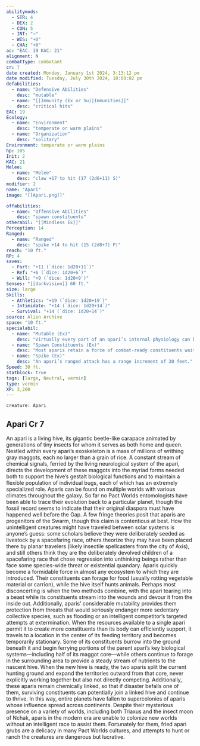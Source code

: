 ```yaml
---
abilitymods:
  - STR: 4
  - DEX: 2
  - CON: 5
  - INT: "—"
  - WIS: "+0"
  - CHA: "+0"
ac: "EAC: 19 KAC: 21"
alignment: N
combatType: combatant
cr: 7
date created: Monday, January 1st 2024, 3:13:12 pm
date modified: Tuesday, July 30th 2024, 10:08:02 pm
defabilities:
  - name: "Defensive Abilities"
    desc: "mutable"
  - name: "[[Immunity (Ex or Su)|Immunities]]"
    desc: "critical hits"
EAC: 19
Ecology:
  - name: "Environment"
    desc: "temperate or warm plains"
  - name: "Organization"
    desc: "solitary"
Environment: temperate or warm plains
hp: 105
Init: 2
KAC: 21
Melee:
  - name: "Melee"
    desc: "claw +17 to hit (17 (2d6+11) S)"
modifier: 2
name: "Apari"
image: "[[Apari.png]]"

offabilities:
  - name: "Offensive Abilities"
    desc: "spawn constituents"
otherabil: "[[Mindless Ex]]"
Perception: 14
Ranged:
  - name: "Ranged"
    desc: "spike +14 to hit (15 (2d8+7) P)"
reach: "10 ft."
RP: 4 
saves:
  - Fort: "+11 (`dice: 1d20+11`)"
  - Ref: "+6 (`dice: 1d20+6`)"
  - Will: "+9 (`dice: 1d20+9`)" 
Senses: "[[darkvision]] 60 ft."
size: large
Skills:
  - Athletics: "+19 (`dice: 1d20+19`)"
  - Intimidate: "+14 (`dice: 1d20+14`)"
  - Survival: "+14 (`dice: 1d20+14`)" 
source: Alien Archive 
space: "10 ft."
specialabil:
  - name: "Mutable (Ex)"
    desc: "Virtually every part of an apari’s internal physiology can be effectively repaired or replaced at a moment’s notice as constituents rush to fill the needed role. An apari is immune to critical hits, and when an apari would take ability damage or drain to a particular ability score, it can instead distribute that ability damage or drain as it wishes across all of its ability scores (though it must take at least 1 point in the targeted ability score)."
  - name: "Spawn Constituents (Ex)"
    desc: "Most aparis retain a force of combat-ready constituents waiting on call to defend the hive—or in dire circumstances, to sacrifice themselves to give the apari a better chance of escape. As a move action, an apari can spend 1 Resolve Point and lose 20 Hit Points to spawn a constituent in an empty adjacent square. An apari can use this ability only if it has 40 or more Hit Points."
  - name: "Spike (Ex)"
    desc: "An apari’s ranged attack has a range increment of 30 feet."
Speed: 30 ft. 
statblock: true
tags: [large, Neutral, vermin]
type: vermin
XP: 3,200 
---
```


```statblock
creature: Apari
```

## Apari Cr 7

An apari is a living hive, its gigantic beetle-like carapace animated by generations of tiny insects for whom it serves as both home and queen. Nestled within every apari’s exoskeleton is a mass of millions of writhing gray maggots, each no larger than a grain of rice. A constant stream of chemical signals, ferried by the living neurological system of the apari, directs the development of these maggots into the myriad forms needed both to support the hive’s gestalt biological functions and to maintain a flexible population of individual bugs, each of which has an extremely specialized role. Aparis can be found on multiple worlds with various climates throughout the galaxy. So far no Pact Worlds entomologists have been able to trace their evolution back to a particular planet, though the fossil record seems to indicate that their original diaspora must have happened well before the Gap. A few fringe theories posit that aparis are progenitors of the Swarm, though this claim is contentious at best. How the unintelligent creatures might have traveled between solar systems is anyone’s guess: some scholars believe they were deliberately seeded as livestock by a spacefaring race, others theorize they may have been placed there by planar travelers (likely insectile spellcasters from the city of Axis), and still others think they are the deliberately devolved children of a spacefaring race that chose regression into unthinking beings rather than face some species-wide threat or existential quandary.
Aparis quickly become a formidable force in almost any ecosystem to which they are introduced. Their constituents can forage for food (usually rotting vegetable material or carrion), while the hive itself hunts animals. Perhaps most disconcerting is when the two methods combine, with the apari tearing into a beast while its constituents stream into the wounds and devour it from the inside out. Additionally, aparis’ considerable mutability provides them protection from threats that would seriously endanger more sedentary collective species, such as flooding or an intelligent competitor’s targeted attempts at extermination.
When the resources available to a single apari permit it to create more constituents than its body can efficiently support, it travels to a location in the center of its feeding territory and becomes temporarily stationary. Some of its constituents burrow into the ground beneath it and begin ferrying portions of the parent apari’s key biological systems—including half of its maggot core—while others continue to forage in the surrounding area to provide a steady stream of nutrients to the nascent hive. When the new hive is ready, the two aparis split the current hunting ground and expand the territories outward from that core, never explicitly working together but also not directly competing. Additionally, these aparis remain chemically linked, so that if disaster befalls one of them, surviving constituents can potentially join a linked hive and continue to thrive. In this way, entire planets have fallen to supercolonies of aparis whose influence spread across continents. Despite their mysterious presence on a variety of worlds, including both Triaxus and the insect moon of Nchak, aparis in the modern era are unable to colonize new worlds without an intelligent race to assist them.  Fortunately for them, fried apari grubs are a delicacy in many Pact Worlds cultures, and attempts to hunt or ranch the creatures are dangerous but lucrative.
